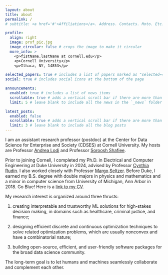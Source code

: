 ```yaml
---
layout: about
title: about
permalink: /
# subtitle: <a href='#'>Affiliations</a>. Address. Contacts. Moto. Etc.

profile:
  align: right
  image: prof_pic.jpg
  image_circular: false # crops the image to make it circular
  more_info: >
    <p>fistName.lastName at cornell.edu</p>
    <p>Cornell University</p>
    <p>Ithaca, NY, 14853</p>

selected_papers: true # includes a list of papers marked as "selected={true}"
social: true # includes social icons at the bottom of the page

announcements:
  enabled: true # includes a list of news items
  scrollable: true # adds a vertical scroll bar if there are more than 3 news items
  limit: 5 # leave blank to include all the news in the `_news` folder

latest_posts:
  enabled: false
  scrollable: true # adds a vertical scroll bar if there are more than 3 new posts items
  limit: 3 # leave blank to include all the blog posts
---
```


<!-- <div class="profile-address">
  <p>jiachang.liu@cornell.edu</p>
  <p>Cornell University</p>
  <p>Ithaca, NY, 14853</p>
</div> -->

I am an assistant research professor (postdoc) at the Center for Data Science for Enterprise and Society (CDSES) at Cornell University.
My hosts are Professor [Andrea Lodi](https://tech.cornell.edu/people/andrea-lodi/) and Professor [Soroosh Shafiee](https://sorooshafiee.github.io/).

Prior to joining Cornell, I completed my Ph.D. in Electrical and Computer Engineering at Duke University in 2024, advised by Professor [Cynthia Rudin](https://users.cs.duke.edu/~cynthia/).
I also worked closely with Professor [Margo Seltzer](https://www.seltzer.com/margo/).
Before Duke, I earned my B.S. degree with double majors in physics and mathematics and a minor in computer science from University of Michigan, Ann Arbor in 2018. Go Blue!
Here is a [link to my CV](https://drive.google.com/file/d/1apcXJB1xHcAuCrFvkBwUTjU37w9sWuhc/view?usp=share_link).

<!-- My main research interest is in interpretable machine learning. My goal is to create simple and sparse models that can fit into the palm of a person's hand but still give accurate predictions. Simple models help us reveal the underyling data pattern and allow people with less technical background to engage in the data science process by bringing with their domain knowledge.-->

My research interest is organized around three thrusts:

1. creating interpretable and trustworthy ML solutions for high-stakes decision making, in domains such as healthcare, criminal justice, and finance;

2. designing efficient discrete and continuous optimization techniques to solve related optimization problems, which are usually nonconvex and have a combinatorial nature;

3. building open-source, efficient, and user-friendly software packages for the broad data science community.

The long-term goal is to let humans and machines seamlessly collaborate and complement each other.

<!-- Write your biography here. Tell the world about yourself. Link to your favorite [subreddit](http://reddit.com). You can put a picture in, too. The code is already in, just name your picture `prof_pic.jpg` and put it in the `img/` folder. -->

<!-- Put your address / P.O. box / other info right below your picture. You can also disable any these elements by editing `profile` property of the YAML header of your `_pages/about.md`. Edit `_bibliography/papers.bib` and Jekyll will render your [publications page](/al-folio/publications/) automatically. -->

<!-- Link to your social media connections, too. This theme is set up to use [Font Awesome icons](http://fortawesome.github.io/Font-Awesome/) and [Academicons](https://jpswalsh.github.io/academicons/), like the ones below. Add your Facebook, Twitter, LinkedIn, Google Scholar, or just disable all of them. -->
